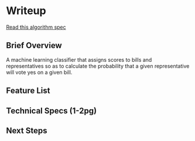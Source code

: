# Writeup

[Read this algorithm spec](http://www.cs.columbia.edu/~blei/papers/GerrishBlei2012.pdf)

## Brief Overview

A machine learning classifier that assigns scores to bills and representatives so as to calculate the probability that a given representative will vote yes on a given bill.

## Feature List

## Technical Specs (1-2pg)

## Next Steps
